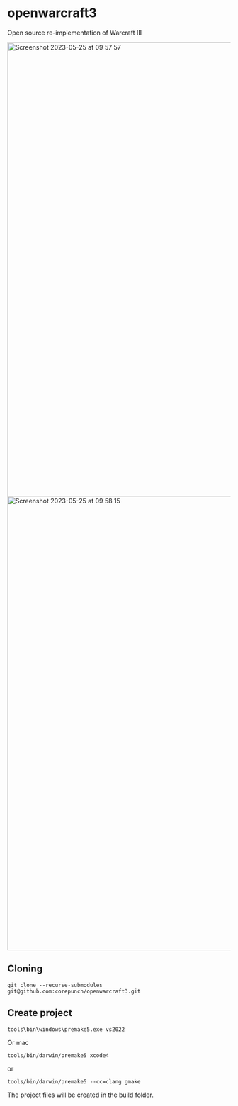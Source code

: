# openwarcraft3
Open source re-implementation of Warcraft III

<img width="1025" alt="Screenshot 2023-05-25 at 09 57 57" src="https://github.com/corepunch/openwarcraft3/assets/83646194/643c7aa7-2b91-469c-857e-0f6910c939af">

<img width="1026" alt="Screenshot 2023-05-25 at 09 58 15" src="https://github.com/corepunch/openwarcraft3/assets/83646194/a79e447d-e42c-4468-b4ca-3d212efe346a">

## Cloning

    git clone --recurse-submodules git@github.com:corepunch/openwarcraft3.git

## Create project

    tools\bin\windows\premake5.exe vs2022

Or mac

    tools/bin/darwin/premake5 xcode4

or

    tools/bin/darwin/premake5 --cc=clang gmake

The project files will be created in the build folder.
